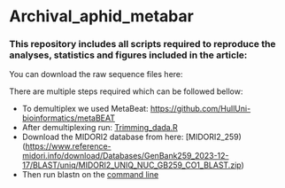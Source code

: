 # Archival_aphid_metabar

### This repository includes all scripts required to reproduce the analyses, statistics and figures included in the article: ###

You can download the raw sequence files here: 

There are multiple steps required which can be followed bellow:
- To demultiplex we used MetaBeat: https://github.com/HullUni-bioinformatics/metaBEAT
- After demultiplexing run: [Trimming_dada.R](/Scripts/Trimming_dada.R)
- Download the MIDORI2 database from here: [MIDORI2_259)(https://www.reference-midori.info/download/Databases/GenBank259_2023-12-17/BLAST/uniq/MIDORI2_UNIQ_NUC_GB259_CO1_BLAST.zip)
- Then run blastn on the [command line](/Scripts/blast_assignment.txt)
